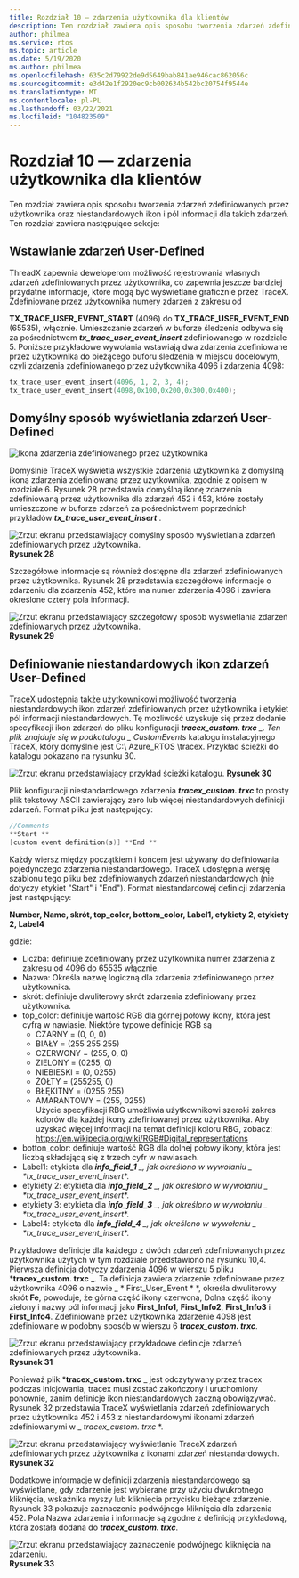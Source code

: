 ```yaml
---
title: Rozdział 10 — zdarzenia użytkownika dla klientów
description: Ten rozdział zawiera opis sposobu tworzenia zdarzeń zdefiniowanych przez użytkownika oraz niestandardowych ikon i pól informacji dla takich zdarzeń.
author: philmea
ms.service: rtos
ms.topic: article
ms.date: 5/19/2020
ms.author: philmea
ms.openlocfilehash: 635c2d79922de9d5649bab841ae946cac862056c
ms.sourcegitcommit: e3d42e1f2920ec9cb002634b542bc20754f9544e
ms.translationtype: MT
ms.contentlocale: pl-PL
ms.lasthandoff: 03/22/2021
ms.locfileid: "104823509"
---
```

# <a name="chapter-10---customer-user-events"></a>Rozdział 10 — zdarzenia użytkownika dla klientów

Ten rozdział zawiera opis sposobu tworzenia zdarzeń zdefiniowanych przez użytkownika oraz niestandardowych ikon i pól informacji dla takich zdarzeń. Ten rozdział zawiera następujące sekcje: 

## <a name="inserting-user-defined-events"></a>Wstawianie zdarzeń User-Defined

ThreadX zapewnia deweloperom możliwość rejestrowania własnych zdarzeń zdefiniowanych przez użytkownika, co zapewnia jeszcze bardziej przydatne informacje, które mogą być wyświetlane graficznie przez TraceX. Zdefiniowane przez użytkownika numery zdarzeń z zakresu od

**TX_TRACE_USER_EVENT_START** (4096) do **TX_TRACE_USER_EVENT_END** (65535), włącznie. Umieszczanie zdarzeń w buforze śledzenia odbywa się za pośrednictwem ***tx_trace_user_event_insert*** zdefiniowanego w rozdziale 5. Poniższe przykładowe wywołania wstawiają dwa zdarzenia zdefiniowane przez użytkownika do bieżącego buforu śledzenia w miejscu docelowym, czyli zdarzenia zdefiniowanego przez użytkownika 4096 i zdarzenia 4098:

```c
tx_trace_user_event_insert(4096, 1, 2, 3, 4);
tx_trace_user_event_insert(4098,0x100,0x200,0x300,0x400);
```

## <a name="default-display-of-user-defined-events"></a>Domyślny sposób wyświetlania zdarzeń User-Defined

![Ikona zdarzenia zdefiniowanego przez użytkownika](./media/user-guide/tx-events/image0.png)

Domyślnie TraceX wyświetla wszystkie zdarzenia użytkownika z domyślną ikoną zdarzenia zdefiniowaną przez użytkownika, zgodnie z opisem w rozdziale 6. Rysunek 28 przedstawia domyślną ikonę zdarzenia zdefiniowaną przez użytkownika dla zdarzeń 452 i 453, które zostały umieszczone w buforze zdarzeń za pośrednictwem poprzednich przykładów ***tx_trace_user_event_insert*** .

![Zrzut ekranu przedstawiający domyślny sposób wyświetlania zdarzeń zdefiniowanych przez użytkownika. ](./media/user-guide/10.1.png)
 **Rysunek 28**

Szczegółowe informacje są również dostępne dla zdarzeń zdefiniowanych przez użytkownika. Rysunek 28 przedstawia szczegółowe informacje o zdarzeniu dla zdarzenia 452, które ma numer zdarzenia 4096 i zawiera określone cztery pola informacji.

![Zrzut ekranu przedstawiający szczegółowy sposób wyświetlania zdarzeń zdefiniowanych przez użytkownika. ](./media/user-guide/10.2.png)
 **Rysunek 29**

## <a name="defining-custom-user-defined-event-icons"></a>Definiowanie niestandardowych ikon zdarzeń User-Defined

TraceX udostępnia także użytkownikowi możliwość tworzenia niestandardowych ikon zdarzeń zdefiniowanych przez użytkownika i etykiet pól informacji niestandardowych. Tę możliwość uzyskuje się przez dodanie specyfikacji ikon zdarzeń do pliku konfiguracji ***tracex_custom. trxc** _. Ten plik znajduje się w podkatalogu _ *_CustomEvents_** katalogu instalacyjnego TraceX, który domyślnie jest C:\ Azure_RTOS \tracex. Przykład ścieżki do katalogu pokazano na rysunku 30.

![Zrzut ekranu przedstawiający przykład ścieżki katalogu. ](./media/user-guide/custom_events_folder.png)
 **Rysunek 30**

Plik konfiguracji niestandardowego zdarzenia ***tracex_custom. trxc*** to prosty plik tekstowy ASCII zawierający zero lub więcej niestandardowych definicji zdarzeń. Format pliku jest następujący:

```c
//Comments
**Start **
[custom event definition(s)] **End **
```

Każdy wiersz między początkiem i końcem jest używany do definiowania pojedynczego zdarzenia niestandardowego. TraceX udostępnia wersję szablonu tego pliku bez zdefiniowanych zdarzeń niestandardowych (nie dotyczy etykiet "Start" i "End"). Format niestandardowej definicji zdarzenia jest następujący:

**Number, Name, skrót, top_color, bottom_color, Label1, etykiety 2, etykiety 2, Label4**

gdzie:

- Liczba: definiuje zdefiniowany przez użytkownika numer zdarzenia z zakresu od 4096 do 65535 włącznie.</th>
- Nazwa: Określa nazwę logiczną dla zdarzenia zdefiniowanego przez użytkownika.</td>
- skrót: definiuje dwuliterowy skrót zdarzenia zdefiniowany przez użytkownika.</td>
- top_color: definiuje wartość RGB dla górnej połowy ikony, która jest cyfrą w nawiasie. Niektóre typowe definicje RGB są
  - CZARNY = (0, 0, 0)       
  - BIAŁY = (255 255 255)
  - CZERWONY = (255, 0, 0)     
  - ZIELONY = (0255, 0)     
  - NIEBIESKI = (0, 0255)     
  - ŻÓŁTY = (255255, 0)   
  - BŁĘKITNY = (0255 255)   
  - AMARANTOWY = (255, 0255)   
  Użycie specyfikacji RBG umożliwia użytkownikowi szeroki zakres kolorów dla każdej ikony zdefiniowanej przez użytkownika. Aby uzyskać więcej informacji na temat definicji koloru RBG, zobacz: https://en.wikipedia.org/wiki/RGB#Digital_representations
- botton_color: definiuje wartość RGB dla dolnej połowy ikony, która jest liczbą składającą się z trzech cyfr w nawiasach.
- Label1: etykieta dla ***info_field_1** _, jak określono w wywołaniu _ *_tx_trace_user_event_insert_**.
- etykiety 2: etykieta dla ***info_field_2** _, jak określono w wywołaniu _ *_tx_trace_user_event_insert_**.
- etykiety 3: etykieta dla ***info_field_3** _, jak określono w wywołaniu _ *_tx_trace_user_event_insert_**.
- Label4: etykieta dla ***info_field_4** _, jak określono w wywołaniu _ *_tx_trace_user_event_insert_**.

Przykładowe definicje dla każdego z dwóch zdarzeń zdefiniowanych przez użytkownika użytych w tym rozdziale przedstawiono na rysunku 10,4. Pierwsza definicja dotyczy zdarzenia 4096 w wierszu 5 pliku ***tracex_custom. trxc** _. Ta definicja zawiera zdarzenie zdefiniowane przez użytkownika 4096 o nazwie _ * First_User_Event * *, określa dwuliterowy skrót **Fe**, powoduje, że górna część ikony czerwona, Dolna część ikony zielony i nazwy pól informacji jako **First_Info1**, **First_Info2**, **First_Info3** i **First_Info4**. Zdefiniowane przez użytkownika zdarzenie 4098 jest zdefiniowane w podobny sposób w wierszu 6 **_tracex_custom. trxc_**.

![Zrzut ekranu przedstawiający przykładowe definicje zdarzeń zdefiniowanych przez użytkownika. ](./media/user-guide/10.4.png)
 **Rysunek 31**

Ponieważ plik ***tracex_custom. trxc** _ jest odczytywany przez tracex podczas inicjowania, tracex musi zostać zakończony i uruchomiony ponownie, zanim definicje ikon niestandardowych zaczną obowiązywać. Rysunek 32 przedstawia TraceX wyświetlania zdarzeń zdefiniowanych przez użytkownika 452 i 453 z niestandardowymi ikonami zdarzeń zdefiniowanymi w _ *_tracex_custom. trxc_* *.

![Zrzut ekranu przedstawiający wyświetlanie TraceX zdarzeń zdefiniowanych przez użytkownika z ikonami zdarzeń niestandardowych. ](./media/user-guide/10.5.png)
 **Rysunek 32**

Dodatkowe informacje w definicji zdarzenia niestandardowego są wyświetlane, gdy zdarzenie jest wybierane przy użyciu dwukrotnego kliknięcia, wskaźnika myszy lub kliknięcia przycisku bieżące zdarzenie. Rysunek 33 pokazuje zaznaczenie podwójnego kliknięcia dla zdarzenia 452. Pola Nazwa zdarzenia i informacje są zgodne z definicją przykładową, która została dodana do ***tracex_custom. trxc***.

![Zrzut ekranu przedstawiający zaznaczenie podwójnego kliknięcia na zdarzeniu. ](./media/user-guide/10.6.png)
 **Rysunek 33**
